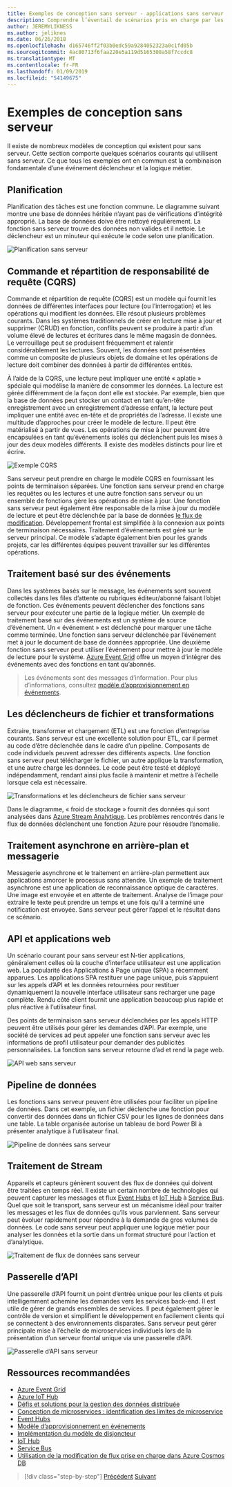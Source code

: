 ```yaml
---
title: Exemples de conception sans serveur - applications sans serveur
description: Comprendre l’éventail de scénarios pris en charge par les architectures sans serveur, à partir de la planification et le traitement basé sur les événements déclencheurs de fichier et du processus de flux de données.
author: JEREMYLIKNESS
ms.author: jeliknes
ms.date: 06/26/2018
ms.openlocfilehash: d165746ff2f03b0edc59a9284052323a0c1fd05b
ms.sourcegitcommit: 4ac80713f6faa220e5a119d5165308a58f7ccdc8
ms.translationtype: MT
ms.contentlocale: fr-FR
ms.lasthandoff: 01/09/2019
ms.locfileid: "54149675"
---
```

# <a name="serverless-design-examples"></a>Exemples de conception sans serveur

Il existe de nombreux modèles de conception qui existent pour sans serveur. Cette section comporte quelques scénarios courants qui utilisent sans serveur. Ce que tous les exemples ont en commun est la combinaison fondamentale d’une événement déclencheur et la logique métier.

## <a name="scheduling"></a>Planification

Planification des tâches est une fonction commune. Le diagramme suivant montre une base de données héritée n’ayant pas de vérifications d’intégrité approprié. La base de données doive être nettoyé régulièrement. La fonction sans serveur trouve des données non valides et il nettoie. Le déclencheur est un minuteur qui exécute le code selon une planification.

![Planification sans serveur](./media/serverless-scheduling.png)

## <a name="command-and-query-responsibility-segregation-cqrs"></a>Commande et répartition de responsabilité de requête (CQRS)

Commande et répartition de requête (CQRS) est un modèle qui fournit les données de différentes interfaces pour lecture (ou l’interrogation) et les opérations qui modifient les données. Elle résout plusieurs problèmes courants. Dans les systèmes traditionnels de créer en lecture mise à jour et supprimer (CRUD) en fonction, conflits peuvent se produire à partir d’un volume élevé de lectures et écritures dans le même magasin de données. Le verrouillage peut se produisent fréquemment et ralentir considérablement les lectures. Souvent, les données sont présentées comme un composite de plusieurs objets de domaine et les opérations de lecture doit combiner des données à partir de différentes entités.

À l’aide de la CQRS, une lecture peut impliquer une entité « aplatie » spéciale qui modélise la manière de consommer les données. La lecture est gérée différemment de la façon dont elle est stockée. Par exemple, bien que la base de données peut stocker un contact en tant qu’en-tête enregistrement avec un enregistrement d’adresse enfant, la lecture peut impliquer une entité avec en-tête et de propriétés de l’adresse. Il existe une multitude d’approches pour créer le modèle de lecture. Il peut être matérialisé à partir de vues. Les opérations de mise à jour peuvent être encapsulées en tant qu’événements isolés qui déclenchent puis les mises à jour des deux modèles différents. Il existe des modèles distincts pour lire et écrire.

![Exemple CQRS](./media/cqrs-example.png)

Sans serveur peut prendre en charge le modèle CQRS en fournissant les points de terminaison séparées. Une fonction sans serveur prend en charge les requêtes ou les lectures et une autre fonction sans serveur ou un ensemble de fonctions gère les opérations de mise à jour. Une fonction sans serveur peut également être responsable de la mise à jour du modèle de lecture et peut être déclenchée par la base de données [le flux de modification](https://docs.microsoft.com/azure/cosmos-db/change-feed). Développement frontal est simplifiée à la connexion aux points de terminaison nécessaires. Traitement d’événements est géré sur le serveur principal. Ce modèle s’adapte également bien pour les grands projets, car les différentes équipes peuvent travailler sur les différentes opérations.

## <a name="event-based-processing"></a>Traitement basé sur des événements

Dans les systèmes basés sur le message, les événements sont souvent collectés dans les files d’attente ou rubriques éditeur/abonné faisant l’objet de fonction. Ces événements peuvent déclencher des fonctions sans serveur pour exécuter une partie de la logique métier. Un exemple de traitement basé sur des événements est un système de source d’événement. Un « événement » est déclenché pour marquer une tâche comme terminée. Une fonction sans serveur déclenchée par l’événement met à jour le document de base de données appropriée. Une deuxième fonction sans serveur peut utiliser l’événement pour mettre à jour le modèle de lecture pour le système. [Azure Event Grid](https://docs.microsoft.com/azure/event-grid/overview) offre un moyen d’intégrer des événements avec des fonctions en tant qu’abonnés.

> Les événements sont des messages d’information. Pour plus d’informations, consultez [modèle d’approvisionnement en événements](https://docs.microsoft.com/azure/architecture/patterns/event-sourcing).

## <a name="file-triggers-and-transformations"></a>Les déclencheurs de fichier et transformations

Extraire, transformer et chargement (ETL) est une fonction d’entreprise courants. Sans serveur est une excellente solution pour ETL, car il permet au code d’être déclenchée dans le cadre d’un pipeline. Composants de code individuels peuvent adresser des différents aspects. Une fonction sans serveur peut télécharger le fichier, un autre applique la transformation, et une autre charge les données. Le code peut être testé et déployé indépendamment, rendant ainsi plus facile à maintenir et mettre à l’échelle lorsque cela est nécessaire.

![Transformations et les déclencheurs de fichier sans serveur](./media/serverless-file-triggers.png)

Dans le diagramme, « froid de stockage » fournit des données qui sont analysées dans [Azure Stream Analytique](https://docs.microsoft.com/azure/stream-analytics). Les problèmes rencontrés dans le flux de données déclenchent une fonction Azure pour résoudre l’anomalie.

## <a name="asynchronous-background-processing-and-messaging"></a>Traitement asynchrone en arrière-plan et messagerie

Messagerie asynchrone et le traitement en arrière-plan permettent aux applications amorcer le processus sans attendre. Un exemple de traitement asynchrone est une application de reconnaissance optique de caractères. Une image est envoyée et en attente de traitement. Analyse de l’image pour extraire le texte peut prendre un temps et une fois qu’il a terminé une notification est envoyée. Sans serveur peut gérer l’appel et le résultat dans ce scénario.

## <a name="web-apps-and-apis"></a>API et applications web

Un scénario courant pour sans serveur est N-tier applications, généralement celles où la couche d’interface utilisateur est une application web. La popularité des Applications à Page unique (SPA) a récemment apparues. Les applications SPA restituer une page unique, puis s’appuient sur les appels d’API et les données retournées pour restituer dynamiquement la nouvelle interface utilisateur sans recharger une page complète. Rendu côté client fournit une application beaucoup plus rapide et plus réactive à l’utilisateur final.

Des points de terminaison sans serveur déclenchées par les appels HTTP peuvent être utilisés pour gérer les demandes d’API. Par exemple, une société de services ad peut appeler une fonction sans serveur avec les informations de profil utilisateur pour demander des publicités personnalisées. La fonction sans serveur retourne d’ad et rend la page web.

![API web sans serveur](./media/serverless-web-api.png)

## <a name="data-pipeline"></a>Pipeline de données

Les fonctions sans serveur peuvent être utilisées pour faciliter un pipeline de données. Dans cet exemple, un fichier déclenche une fonction pour convertir des données dans un fichier CSV pour les lignes de données dans une table. La table organisée autorise un tableau de bord Power BI à présenter analytique à l’utilisateur final.

![Pipeline de données sans serveur](./media/serverless-data-pipeline.png)

## <a name="stream-processing"></a>Traitement de Stream

Appareils et capteurs génèrent souvent des flux de données qui doivent être traitées en temps réel. Il existe un certain nombre de technologies qui peuvent capturer les messages et flux [Event Hubs](https://docs.microsoft.com/azure/event-hubs/event-hubs-what-is-event-hubs) et [IoT Hub](https://docs.microsoft.com/azure/iot-hub) à [Service Bus](https://docs.microsoft.com/azure/service-bus). Quel que soit le transport, sans serveur est un mécanisme idéal pour traiter les messages et les flux de données qu’ils vous parviennent. Sans serveur peut évoluer rapidement pour répondre à la demande de gros volumes de données. Le code sans serveur peut appliquer une logique métier pour analyser les données et la sortie dans un format structuré pour l’action et d’analytique.

![Traitement de flux de données sans serveur](./media/serverless-stream-processing.png)

## <a name="api-gateway"></a>Passerelle d’API

Une passerelle d’API fournit un point d’entrée unique pour les clients et puis intelligemment achemine les demandes vers les services back-end. Il est utile de gérer de grands ensembles de services. Il peut également gérer le contrôle de version et simplifient le développement en facilement clients qui se connectent à des environnements disparates. Sans serveur peut gérer principale mise à l’échelle de microservices individuels lors de la présentation d’un serveur frontal unique via une passerelle d’API.

![Passerelle d’API sans serveur](./media/serverless-api-gateway.png)

## <a name="recommended-resources"></a>Ressources recommandées

* [Azure Event Grid](https://docs.microsoft.com/azure/event-grid/overview)
* [Azure IoT Hub](https://docs.microsoft.com/azure/iot-hub)
* [Défis et solutions pour la gestion des données distribuée](../microservices-architecture/architect-microservice-container-applications/distributed-data-management.md)
* [Conception de microservices : identification des limites de microservice](https://docs.microsoft.com/azure/architecture/microservices/microservice-boundaries)
* [Event Hubs](https://docs.microsoft.com/azure/event-hubs/event-hubs-what-is-event-hubs)
* [Modèle d’approvisionnement en événements](https://docs.microsoft.com/azure/architecture/patterns/event-sourcing)
* [Implémentation du modèle de disjoncteur](../microservices-architecture/implement-resilient-applications/implement-circuit-breaker-pattern.md)
* [IoT Hub](https://docs.microsoft.com/azure/iot-hub)
* [Service Bus](https://docs.microsoft.com/azure/service-bus)
* [Utilisation de la modification de flux prise en charge dans Azure Cosmos DB](https://docs.microsoft.com/azure/cosmos-db/change-feed)

>[!div class="step-by-step"]
>[Précédent](serverless-architecture-considerations.md)
>[Suivant](azure-serverless-platform.md)
